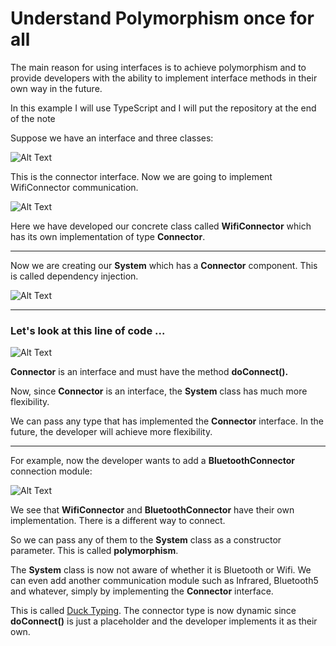 # Understand Polymorphism once for all

The main reason for using interfaces is to achieve polymorphism and to provide developers with the ability to implement interface methods in their own way in the future.

In this example I will use TypeScript and I will put the repository at the end of the note

Suppose we have an interface and three classes:

![Alt Text](https://dev-to-uploads.s3.amazonaws.com/uploads/articles/6cn3ocgbfbn4n8ncc3b7.png)

This is the connector interface. Now we are going to implement WifiConnector  communication.

![Alt Text](https://dev-to-uploads.s3.amazonaws.com/uploads/articles/mnzvistko2uy5cfcv22b.png)

Here we have developed our concrete class called **WifiConnector** which has its own implementation of type **Connector**.

---

Now we are creating our **System** which has a **Connector** component. This is called dependency injection.

![Alt Text](https://dev-to-uploads.s3.amazonaws.com/uploads/articles/kklf9jlkzs835v31expf.png)

---

### Let's look at this line of code ...

![Alt Text](https://dev-to-uploads.s3.amazonaws.com/uploads/articles/t5bv3eg9ia2ccylaoitn.png)

**Connector** is an interface and must have the method **doConnect().**

Now, since **Connector** is an interface, the **System** class has much more flexibility.

We can pass any type that has implemented the **Connector** interface.
In the future, the developer will achieve more flexibility.

---

For example, now the developer wants to add a **BluetoothConnector** connection module:

![Alt Text](https://dev-to-uploads.s3.amazonaws.com/uploads/articles/4294rohlxoo6aizcwwjk.png)

We see that **WifiConnector** and **BluetoothConnector** have their own implementation.
There is a different way to connect.

So we can pass any of them to the **System** class as a constructor parameter. This is called **polymorphism**.

The **System** class is now not aware of whether it is Bluetooth or Wifi. We can even add another communication module such as Infrared, Bluetooth5 and whatever, simply by implementing the **Connector** interface.

This is called [Duck Typing](https://es.wikipedia.org/wiki/Duck_typing). The connector type is now dynamic since **doConnect()** is just a placeholder and the developer implements it as their own.

